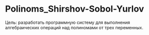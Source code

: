 # Polinoms_Shirshov-Sobol-Yurlov
Цель: разработать программную систему для выполнения алгебраических операций над полиномами от трех переменных.

